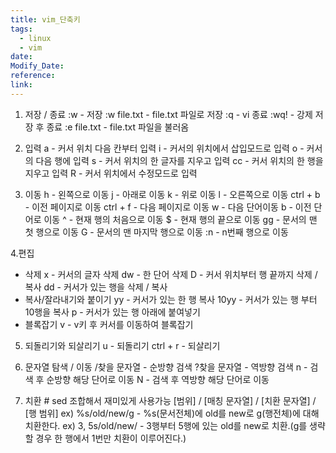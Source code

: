 ```yaml
---
title: vim_단축키
tags:
  - linux
  - vim
date: 
Modify_Date: 
reference: 
link:
---
```


1. 저장 / 종료
:w                   - 저장
:w file.txt          - file.txt 파일로 저장
:q                   - vi 종료
:wq!                 - 강제 저장 후 종료
:e file.txt          - file.txt 파일을 불러옴

2. 입력
a                    - 커서 위치 다음 칸부터 입력
i                    - 커서의 위치에서 삽입모드로 입력
o                    - 커서의 다음 행에 입력
s                    - 커서 위치의 한 글자를 지우고 입력
cc                   - 커서 위치의 한 행을 지우고 입력
R                    - 커서 위치에서 수정모드로 입력

3. 이동
h                    - 왼쪽으로 이동
j                    - 아래로 이동
k                    - 위로 이동
l                    - 오른쪽으로 이동
ctrl + b             - 이전 페이지로 이동
ctrl + f             - 다음 페이지로 이동
w                    - 다음 단어이동
b                    - 이전 단어로 이동
^                    - 현재 행의 처음으로 이동
$                    - 현재 행의 끝으로 이동
gg                   - 문서의 맨 첫 행으로 이동
G                    - 문서의 맨 마지막 행으로 이동
:n                   - n번째 행으로 이동

4.편집
- 삭제
x                    - 커서의 글자 삭제
dw                   - 한 단어 삭제
D                    - 커서 위치부터 행 끝까지 삭제 / 복사
dd                   - 커서가 있는 행을 삭제 / 복사
- 복사/잘라내기와 붙이기
yy                   - 커서가 있는 한 행 복사
10yy                 - 커서가 있는 행 부터 10행을 복사
p                    - 커서가 있는 행 아래에 붙여넣기
- 블록잡기
v                    - v키 후 커서를 이동하여 블록잡기

5. 되돌리기와 되살리기
u                    - 되돌리기
ctrl + r             - 되살리기

6. 문자열 탐색 / 이동
/찾을 문자열           - 순방향 검색
?찾을 문자열           - 역방향 검색
n                    - 검색 후 순방향 해당 단어로 이동
N                    - 검색 후 역방향 해당 단어로 이동

7. 치환	# sed 조합해서 재미있게 사용가능
[범위] / [매칭 문자열] / [치환 문자열] / [행 범위]
ex) %s/old/new/g     - %s(문서전체)에 old를 new로 g(행전체)에 대해 치환한다.
ex) 3, 5s/old/new/   - 3행부터 5행에 있는 old를 new로 치환.(g를 생략 할 경우 한 행에서 1번만 치환이 이루어진다.)